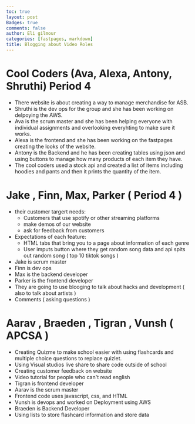 ```yaml
---
toc: true
layout: post
Badges: true
comments: false
author: Eli gilmour
categories: [fastpages, markdown]
title: Blogging about Video Roles
---
```


# Cool Coders (Ava, Alexa, Antony, Shruthi) Period 4
- There website is about creating a way to manage merchandise for ASB.
- Shruthi is the dev ops for the group and she has been working on delpoying the AWS.
- Ava is the scrum master and she has been helping everyone with individual assignments and overlooking everyhting to make sure it works.
- Alexa is the frontend and she has been working on the fastpages creating the looks of the website.
- Antony is the Backend and he has been creating tables using json and using buttons to manage how many products of each item they have.
- The cool coders used a stock api and created a list of items including hoodies and pants and then it prints the quantity of the item.

# Jake , Finn, Max, Parker ( Period 4 )
- their customer targert needs: 
  - Customers that use spotify or other streaming platforms
  - make demos of our website
  - ask for feedback from customers
- Expectations of each feature: 
  - HTML tabs that bring you to a page about information of each genre
  - User imputs button where they get random song data and api spits out random song ( top 10 tiktok songs )
- Jake is scrum master
- Finn is dev ops 
- Max is the backend developer 
- Parker is the frontend developer 
- They are going to use blooging to talk about hacks and development ( also to talk about artists )
- Comments ( asking questions )

#  Aarav , Braeden , Tigran , Vunsh ( APCSA )
- Creating Quizme to make school easier with using flashcards and multiple choice questions to replace quizlet.
- Using Visual studios live share to share code outside of school
- Creating customer feedback on website 
- Video tutorial for people who can't read english
- Tigran is frontend developer
- Aarav is the scrum master
- Frontend code uses javascript, css, and HTML
- Vunsh is devops and worked on Deployment using AWS
- Braeden is Backend Developer
- Using lists to store flashcard information and store data

